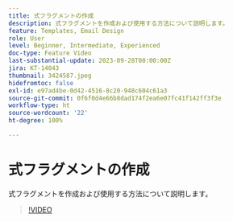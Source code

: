 ```yaml
---
title: 式フラグメントの作成
description: 式フラグメントを作成および使用する方法について説明します。
feature: Templates, Email Design
role: User
level: Beginner, Intermediate, Experienced
doc-type: Feature Video
last-substantial-update: 2023-09-28T00:00:00Z
jira: KT-14043
thumbnail: 3424587.jpeg
hidefromtoc: false
exl-id: e97ad4be-0d42-4516-8c20-948c604c61a3
source-git-commit: 0f6f0d4e66b8dad174f2ea6e07fc41f142ff3f3e
workflow-type: ht
source-wordcount: '22'
ht-degree: 100%

---
```


# 式フラグメントの作成

式フラグメントを作成および使用する方法について説明します。

>[!VIDEO](https://video.tv.adobe.com/v/3424587/?learn=on)
